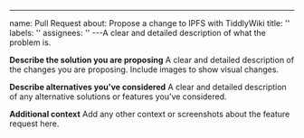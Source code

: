 ---

name: Pull Request
about: Propose a change to IPFS with TiddlyWiki
title: ''
labels: ''
assignees: ''
---A clear and detailed description of what the problem is.

**Describe the solution you are proposing**
A clear and detailed description of the changes you are proposing. Include images to show visual changes.

**Describe alternatives you've considered**
A clear and detailed description of any alternative solutions or features you've considered.

**Additional context**
Add any other context or screenshots about the feature request here.
